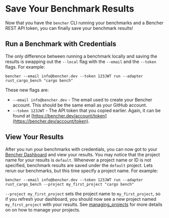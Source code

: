 # Save Your Benchmark Results

Now that you have the `bencher` CLI running your benchmarks and a Bencher REST API token,
you can finally save your benchmark results!

## Run a Benchmark with Credentials

The only difference between running a benchmark locally and saving the results is swapping out the `--local` flag with the `--email` and the `--token` flags. For example:

```
bencher --email info@bencher.dev --token 123JWT run --adapter rust_cargo_bench "cargo bench"
```

These new flags are:
- `--email info@bencher.dev` - The email used to create your Bencher account. This should be the same email as your GitHub account.
- `--token 123JWT` - The API token that you copied earlier. Again, it can be found at [https://bencher.dev/account/token](https://bencher.dev/account/token).

## View Your Results

After you run your benchmarks with credentials, you can now got to your [Bencher Dashboard](https://bencher.dev/dashboard) and view your results. You may notice that the project name for your results is `default`. Whenever a project name or ID is not specified, benchmark results are saved under the `default` project. Lets rerun our benchmarks, but this time specify a project name. For example:

```
bencher --email info@bencher.dev --token 123JWT run --adapter rust_cargo_bench --project my_first_project "cargo bench"
```

`--project my_first_project` sets the project name to `my_first_project`, so if you refresh your dashboard, you should now see a new project named `my_first_project` with your results. See [managing_projects](managing_projects.md) for more details on on how to manage your projects.
